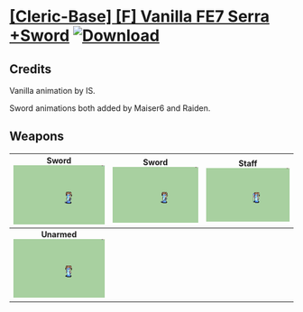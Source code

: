 # [\[Cleric-Base\] \[F\] Vanilla FE7 Serra +Sword](./) [![Download](https://img.shields.io/badge/Download-%5BCleric--Base%5D%20%5BF%5D%20Vanilla%20FE7%20Serra%20+Sword-red)](https://minhaskamal.github.io/DownGit/#/home?url=https://github.com/Klokinator/FE-Repo/tree/main/Battle%20Animations/Magi%20-%20Holy-Type/%5BCleric-Base%5D%20%5BF%5D%20Vanilla%20FE7%20Serra%20+Sword)
## Credits

Vanilla animation by IS.

Sword animations both added by Maiser6 and Raiden.

## Weapons

| <b>Sword</b><br/><img alt="Sword animation" src="./1.%20Sword%20(Heartseeker)/Sword.gif"/> | <b>Sword</b><br/><img alt="Sword animation" src="./1.%20Sword%20(Prayer)/Sword.gif"/> | <b>Staff</b><br/><img alt="Staff animation" src="./7.%20Staff/Staff.gif"/> |
| :---: | :---: | :---: |
| <b>Unarmed</b><br/><img alt="Unarmed animation" src="./8.%20Unarmed/Unarmed.gif"/> |
